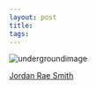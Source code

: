 ```yaml
---
layout: post
title:
tags:
---
```




![undergroundimage](media/images/047_Underground_Stacks.jpg "Underground Image")

[Jordan Rae Smith](http://jordanraesmith.com "JRS")